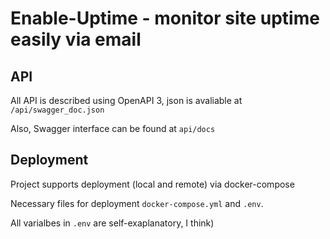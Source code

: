 # Enable-Uptime - monitor site uptime easily via email
## API
All API is described using OpenAPI 3, json is avaliable at `/api/swagger_doc.json`

Also, Swagger interface can be found at `api/docs`

## Deployment
Project supports deployment (local and remote) via docker-compose

Necessary files for deployment `docker-compose.yml` and `.env`.

All varialbes in `.env` are self-exaplanatory, I think)
